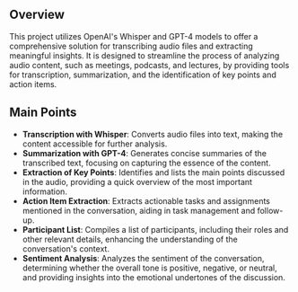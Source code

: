 ## Overview

This project utilizes OpenAI's Whisper and GPT-4 models to offer a comprehensive solution for transcribing audio files and extracting meaningful insights. It is designed to streamline the process of analyzing audio content, such as meetings, podcasts, and lectures, by providing tools for transcription, summarization, and the identification of key points and action items.

## Main Points

- **Transcription with Whisper**: Converts audio files into text, making the content accessible for further analysis.
- **Summarization with GPT-4**: Generates concise summaries of the transcribed text, focusing on capturing the essence of the content.
- **Extraction of Key Points**: Identifies and lists the main points discussed in the audio, providing a quick overview of the most important information.
- **Action Item Extraction**: Extracts actionable tasks and assignments mentioned in the conversation, aiding in task management and follow-up.
- **Participant List**: Compiles a list of participants, including their roles and other relevant details, enhancing the understanding of the conversation's context.
- **Sentiment Analysis**: Analyzes the sentiment of the conversation, determining whether the overall tone is positive, negative, or neutral, and providing insights into the emotional undertones of the discussion.




